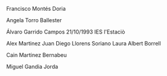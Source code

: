 Francisco Montés Doria

Angela Torro Ballester

Álvaro Garrido Campos 21/10/1993 IES l'Estaciò

Alex Martinez Juan
Diego Llorens Soriano
Laura Albert Borrell

Cain Martinez Bernabeu

Miguel Gandia Jorda


